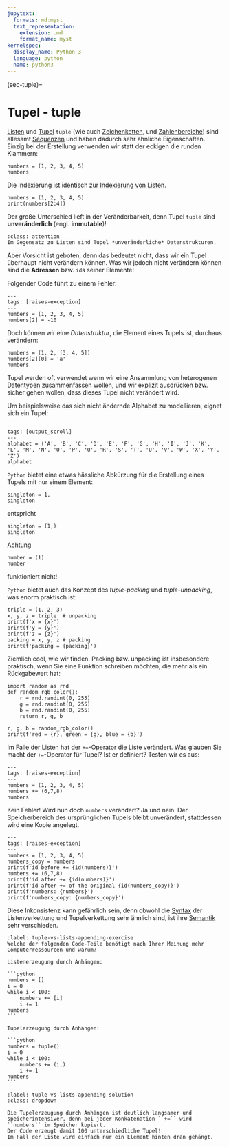 ```yaml
---
jupytext:
  formats: md:myst
  text_representation:
    extension: .md
    format_name: myst
kernelspec:
  display_name: Python 3
  language: python
  name: python3
---
```


(sec-tuple)=
# Tupel - tuple

[Listen](sec-list) und [Tupel](https://docs.python.org/3/library/stdtypes.html#tuple) ``tuple`` (wie auch [Zeichenketten](sec-string), und [Zahlenbereiche](sec-range)) sind allesamt [Sequenzen](https://docs.python.org/3/library/stdtypes.html#sequence-types-list-tuple-range) und haben dadurch sehr ähnliche Eigenschaften.
Einzig bei der Erstellung verwenden wir statt der eckigen die runden Klammern:

```{code-cell} python3
numbers = (1, 2, 3, 4, 5)
numbers
```

Die Indexierung ist identisch zur [Indexierung von Listen](sec-list-index).

```{code-cell} python3
numbers = (1, 2, 3, 4, 5)
print(numbers[2:4])
```

Der große Unterschied lieft in der Veränderbarkeit, denn Tupel ``tuple`` sind **unveränderlich** (engl. **immutable**)!

```{admonition} Unveränderlichkeit
:class: attention
Im Gegensatz zu Listen sind Tupel *unveränderliche* Datenstrukturen.
```

Aber Vorsicht ist geboten, denn das bedeutet nicht, dass wir ein Tupel überhaupt nicht verändern können.
Was wir jedoch nicht verändern können sind die **Adressen** bzw. ``id``s seiner Elemente!

Folgender Code führt zu einem Fehler:

```{code-cell} python3
---
tags: [raises-exception]
---
numbers = (1, 2, 3, 4, 5)
numbers[2] = -10
```

Doch können wir eine *Datenstruktur*, die Element eines Tupels ist, durchaus verändern:

```{code-cell} python3
numbers = (1, 2, [3, 4, 5])
numbers[2][0] = 'a'
numbers
```

Tupel werden oft verwendet wenn wir eine Ansammlung von heterogenen Datentypen zusammenfassen wollen, und wir explizit ausdrücken bzw. sicher gehen wollen, dass dieses Tupel nicht verändert wird.

Um beispielsweise das sich nicht ändernde Alphabet zu modellieren, eignet sich ein Tupel:


```{code-cell} python3
---
tags: [output_scroll]
---
alphabet = ('A', 'B', 'C', 'D', 'E', 'F', 'G', 'H', 'I', 'J', 'K', 'L', 'M', 'N', 'O', 'P', 'Q', 'R', 'S', 'T', 'U', 'V', 'W', 'X', 'Y', 'Z')
alphabet
```

``Python`` bietet eine etwas hässliche Abkürzung für die Erstellung eines Tupels mit nur einem Element:

```{code-cell} python3
singleton = 1,
singleton
```

entspricht

```{code-cell} python3
singleton = (1,)
singleton
```

Achtung 

```{code-cell} python3
number = (1)
number
```

funktioniert nicht!

``Python`` bietet auch das Konzept des *tuple-packing* und *tuple-unpacking*, was enorm praktisch ist:

```{code-cell} python3
triple = (1, 2, 3)
x, y, z = triple  # unpacking
print(f'x = {x}')
print(f'y = {y}')
print(f'z = {z}')
packing = x, y, z # packing
print(f'packing = {packing}')
```

Ziemlich cool, wie wir finden.
Packing bzw. unpacking ist insbesondere praktisch, wenn Sie eine Funktion schreiben möchten, die mehr als ein Rückgabewert hat:

```{code-cell} python3
import random as rnd
def random_rgb_color():
    r = rnd.randint(0, 255)
    g = rnd.randint(0, 255)
    b = rnd.randint(0, 255)
    return r, g, b

r, g, b = random_rgb_color()
print(f'red = {r}, green = {g}, blue = {b}')
```

Im Falle der Listen hat der ``+=``-Operator die Liste verändert.
Was glauben Sie macht der ``+=``-Operator für Tupel?
Ist er definiert?
Testen wir es aus:

```{code-cell} python3
---
tags: [raises-exception]
---
numbers = (1, 2, 3, 4, 5)
numbers += (6,7,8)
numbers
```

Kein Fehler!
Wird nun doch ``numbers`` verändert?
Ja und nein.
Der Speicherbereich des ursprünglichen Tupels bleibt unverändert, stattdessen wird eine Kopie angelegt.

```{code-cell} python3
---
tags: [raises-exception]
---
numbers = (1, 2, 3, 4, 5)
numbers_copy = numbers
print(f'id before += {id(numbers)}')
numbers += (6,7,8)
print(f'id after += {id(numbers)}')
print(f'id after += of the original {id(numbers_copy)}')
print(f'numbers: {numbers}')
print(f'numbers_copy: {numbers_copy}')
```

Diese Inkonsistenz kann gefährlich sein, denn obwohl die [Syntax](def-syntax) der Listenverkettung und Tupelverkettung sehr ähnlich sind, ist ihre [Semantik](def-semantik) sehr verschieden.

````{exercise} Effizienzbetrachtung von Tupeln und Listen
:label: tuple-vs-lists-appending-exercise
Welche der folgenden Code-Teile benötigt nach Ihrer Meinung mehr Computerressourcen und warum?

Listenerzeugung durch Anhängen:

```python
numbers = []
i = 0
while i < 100:
    numbers += [i]
    i += 1
numbers
```

Tupelerzeugung durch Anhängen:

```python
numbers = tuple()
i = 0
while i < 100:
    numbers += (i,)
    i += 1
numbers
```
````

```{solution} tuple-vs-lists-appending-exercise
:label: tuple-vs-lists-appending-solution
:class: dropdown

Die Tupelerzeugung durch Anhängen ist deutlich langsamer und speicherintensiver, denn bei jeder Konkatenation ``+=`` wird ``numbers`` im Speicher kopiert.
Der Code erzeugt damit 100 unterschiedliche Tupel!
Im Fall der Liste wird einfach nur ein Element hinten dran gehängt.

```